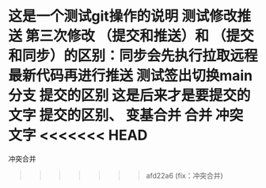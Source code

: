 这是一个测试git操作的说明
测试修改推送
第三次修改
（提交和推送）和 （提交和同步）的区别：同步会先执行拉取远程最新代码再进行推送
测试签出切换main分支
提交的区别
这是后来才是要提交的文字
提交的区别、
变基合并 合并 冲突 文字
<<<<<<< HEAD
=======
冲突合并
>>>>>>> afd22a6 (fix：冲突合并)
